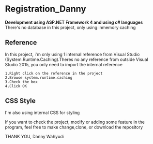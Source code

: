 # Registration_Danny

**Development using ASP.NET Framework 4 and using c# languages**
There's no database in this project, only using inmemory caching

## Reference
In this project, i'm only using 1 internal reference from Visual Studio (System.Runtime.Caching).Theres no any reference from outside Visual Studio 2015, you only need to import the internal reference

    1.Right click on the reference in the project
    2.Browse system.runtime.caching
    3.Check the box 
    4.Click OK

## CSS Style
I'm also using internal CSS for styling

If you want to check the project, modify or adding some feature in the program, feel free to make change,clone, or download the repository

THANK YOU,
Danny Wahyudi
